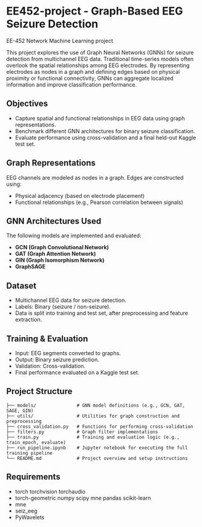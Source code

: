 # EE452-project - Graph-Based EEG Seizure Detection
EE-452 Network Machine Learning project

This project explores the use of Graph Neural Networks (GNNs) for seizure detection from multichannel EEG data. Traditional time-series models often overlook the spatial relationships among EEG electrodes. By representing electrodes as nodes in a graph and defining edges based on physical proximity or functional connectivity, GNNs can aggregate localized information and improve classification performance.

## Objectives

- Capture spatial and functional relationships in EEG data using graph representations.
- Benchmark different GNN architectures for binary seizure classification.
- Evaluate performance using cross-validation and a final held-out Kaggle test set.

## Graph Representations

EEG channels are modeled as nodes in a graph. Edges are constructed using:
- Physical adjacency (based on electrode placement)
- Functional relationships (e.g., Pearson correlation between signals)

## GNN Architectures Used

The following models are implemented and evaluated:
- **GCN (Graph Convolutional Network)**
- **GAT (Graph Attention Network)**
- **GIN (Graph Isomorphism Network)**
- **GraphSAGE**

## Dataset

- Multichannel EEG data for seizure detection.
- Labels: Binary (seizure / non-seizure).
- Data is split into training and test set, after preprocessing and feature extraction.

## Training & Evaluation

- Input: EEG segments converted to graphs.
- Output: Binary seizure prediction.
- Validation: Cross-validation.
- Final performance evaluated on a Kaggle test set.

## Project Structure
```
├── models/               # GNN model definitions (e.g., GCN, GAT, SAGE, GIN)
├── utils/                # Utilities for graph construction and preprocessing
├── cross_validation.py   # Functions for performing cross-validation
├── filters.py            # Graph filter implementations
├── train.py              # Training and evaluation logic (e.g., train_epoch, evaluate)
├── run_pipeline.ipynb    # Jupyter notebook for executing the full training pipeline
└── README.md             # Project overview and setup instructions
```

## Requirements

- torch torchvision torchaudio
- torch-geometric numpy scipy mne pandas scikit-learn
- mne
- seiz_eeg
- PyWavelets


